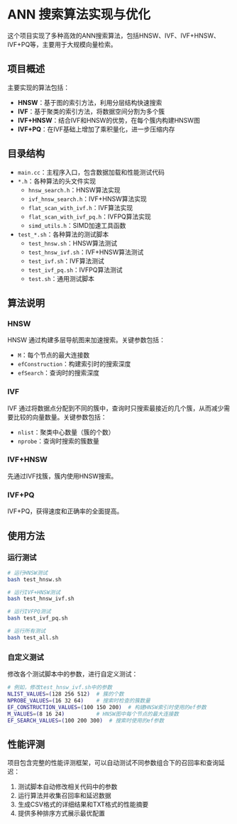 # ANN 搜索算法实现与优化

这个项目实现了多种高效的ANN搜索算法，包括HNSW、IVF、IVF+HNSW、IVF+PQ等，主要用于大规模向量检索。

## 项目概述

主要实现的算法包括：

- **HNSW**：基于图的索引方法，利用分层结构快速搜索
- **IVF**：基于聚类的索引方法，将数据空间分割为多个簇
- **IVF+HNSW**：结合IVF和HNSW的优势，在每个簇内构建HNSW图
- **IVF+PQ**：在IVF基础上增加了乘积量化，进一步压缩内存


## 目录结构

- `main.cc`：主程序入口，包含数据加载和性能测试代码
- `*.h`：各种算法的头文件实现
  - `hnsw_search.h`：HNSW算法实现
  - `ivf_hnsw_search.h`：IVF+HNSW算法实现
  - `flat_scan_with_ivf.h`：IVF算法实现
  - `flat_scan_with_ivf_pq.h`：IVFPQ算法实现
  - `simd_utils.h`：SIMD加速工具函数
- `test_*.sh`：各种算法的测试脚本
  - `test_hnsw.sh`：HNSW算法测试
  - `test_hnsw_ivf.sh`：IVF+HNSW算法测试
  - `test_ivf.sh`：IVF算法测试
  - `test_ivf_pq.sh`：IVFPQ算法测试
  - `test.sh`：通用测试脚本

## 算法说明

### HNSW
HNSW 通过构建多层导航图来加速搜索。关键参数包括：
- `M`：每个节点的最大连接数
- `efConstruction`：构建索引时的搜索深度
- `efSearch`：查询时的搜索深度

### IVF
IVF 通过将数据点分配到不同的簇中，查询时只搜索最接近的几个簇，从而减少需要比较的向量数量。关键参数包括：
- `nlist`：聚类中心数量（簇的个数）
- `nprobe`：查询时搜索的簇数量

### IVF+HNSW
先通过IVF找簇，簇内使用HNSW搜索。

### IVF+PQ
IVF+PQ，获得速度和正确率的全面提高。

## 使用方法

### 运行测试

```bash
# 运行HNSW测试
bash test_hnsw.sh

# 运行IVF+HNSW测试
bash test_hnsw_ivf.sh

# 运行IVFPQ测试
bash test_ivf_pq.sh

# 运行所有测试
bash test_all.sh
```

### 自定义测试

修改各个测试脚本中的参数，进行自定义测试：

```bash
# 例如，修改test_hnsw_ivf.sh中的参数
NLIST_VALUES=(128 256 512)  # 簇的个数
NPROBE_VALUES=(16 32 64)    # 搜索时检查的簇数量
EF_CONSTRUCTION_VALUES=(100 150 200)  # 构建HNSW索引时使用的ef参数
M_VALUES=(8 16 24)          # HNSW图中每个节点的最大连接数
EF_SEARCH_VALUES=(100 200 300)  # 搜索时使用的ef参数
```

## 性能评测

项目包含完整的性能评测框架，可以自动测试不同参数组合下的召回率和查询延迟：

1. 测试脚本自动修改相关代码中的参数
2. 运行算法并收集召回率和延迟数据
3. 生成CSV格式的详细结果和TXT格式的性能摘要
4. 提供多种排序方式展示最优配置

